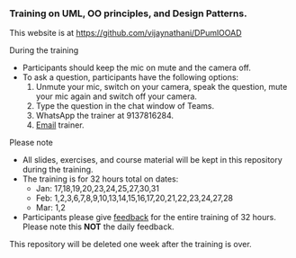 ### Training on UML, OO principles, and Design Patterns.

This website is at <https://github.com/vijaynathani/DPumlOOAD>

During the training
- Participants should keep the mic on mute and the camera off.
- To ask a question, participants have the following options:
	 1. Unmute your mic, switch on your camera, speak the question, mute your mic again and switch off your camera.
	 2. Type the question in the chat window of Teams.
	 3. WhatsApp the trainer at 9137816284.
	 4. [Email](mailto:vijay_nathani@yahoo.com) trainer.

Please note
- All slides, exercises, and course material will be kept in this repository during the training. 
- The training is for 32 hours total on dates:
    * Jan: 17,18,19,20,23,24,25,27,30,31
    * Feb: 1,2,3,6,7,8,9,10,13,14,15,16,17,20,21,22,23,24,27,28
    * Mar: 1,2
- Participants please give [feedback](https://forms.office.com/r/R96jhYuuyP) for the entire training of 32 hours. Please note this **NOT** the daily feedback.

This repository will be deleted one week after the training is over.
